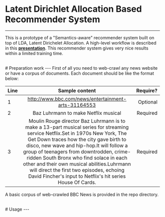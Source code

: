 # Latent Dirichlet Allocation Based Recommender System
---
This is a prototype of a "Semantics-aware" recommender system built on top of LDA, Latent Dirichelet Allocation. A high-level workflow is described in this [**presentation**](http://www.slideshare.net/EasonChan2/latent-dirichlet-allocation-based-rs). This recommender system gives very nice results within a limited training time.


<br>
# Preparation work
---
First of all you need to web-crawl any news website or have a corpus of documents. Each document should be like the format below:

| Line        | Sample content           |  Require?  |
| ------------- |:-------------:|  ------:|
| 1      | http://www.bbc.com/news/entertainment-arts-31164553 |  Optional | 
| 2      | Baz Luhrmann to make Netflix musical      |  Required |
| 3 | Moulin Rouge director Baz Luhrmann is to make a 13-part musical series for streaming service Netflix.Set in 1970s New York, The Get Down traces how the city gave birth to disco, new wave and hip-hop.It will follow a group of teenagers from downtrodden, crime-ridden South Bronx who find solace in each other and their own musical abilities.Luhrmann will direct the first two episodes, echoing David Fincher's input to Netflix's hit series House Of Cards.      | Required |

A basic corpus of web-crawled BBC News is provided in the repo directory.


<br>
# Usage
---
